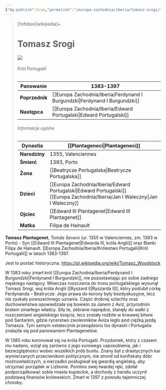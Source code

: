 ```yaml
---
{"dg-publish":true,"permalink":"/europa-zachodnia/iberia/tomasz-srogi/"}
---
```



> [!infobox|wikipedia]+
> # Tomasz Srogi
> <img src="https://upload.wikimedia.org/wikipedia/commons/thumb/b/bb/ThomasWoodstock.jpg/800px-ThomasWoodstock.jpg"><img>
>###### Król Portugalii
> **Panowanie** | 1383-1397 |  
> ---|---|  
> **Poprzednik** | [[Europa Zachodnia/Iberia/Ferdynand I Burgundzki\|Ferdynand I Burgundzki]]
> **Następca** | [[Europa Zachodnia/Iberia/Edward Portugalski\|Edward Portugalski]]
>  ###### Informacje ogólne
>   **Dynastia** | [[Plantageneci\|Plantageneci]] | 
>   ---|---|
> **Narodziny** | 1355, Valenciennes | 
> **Śmierć** | 1393, Porto | 
> **Żona** | [[Beatrycze Portugalska\|Beatrycze Portugalska]] | 
> **Dzieci** | [[Europa Zachodnia/Iberia/Edward Portugalski\|Edward Portugalski]]<br>[[Europa Zachodnia/Iberia/Jan I Waleczny\|Jan I Waleczny]] | 
>**Ojciec** | [[Edward III Plantagenet\|Edward III Plantagenet]] | 
>**Matka** | Filipa de Hainault |

**Tomasz  Plantagenet**, *Tomás Severo* (ur. 1355 w Valenciennes, zm. 1393 w Porto) - Syn [[Edward III Plantagenet\|Edwarda III, króla Anglii]] oraz Bianki Filipy de Hainault. [[Europa Zachodnia/Iberia/Królestwo Portugalii\|Król Portugalii]] w latach 1383-1397. 

Jest to postać historyczna. https://pl.wikipedia.org/wiki/Tomasz_Woodstock

W 1383 roku zmarł król [[Europa Zachodnia/Iberia/Ferdynand I Burgundzki\|Ferdynand I Burgundzki]], nie pozostawiając po sobie żadnego męskiego następcy. Wówczas roszczenia do tronu portugalskiego wysunął Tomasz Srogi, wuj króla Anglii [[Ryszard II\|Ryszarda II]], który poślubił córkę Ferdynanda – Beatrycze. Jego prawa do korony były bezdyskusyjne, lecz nie zyskały powszechnego uznania. Część drobnej szlachty oraz duchowieństwa opowiedziała się bowiem za Janem z Aviz, przyrodnim bratem zmarłego władcy. Siły te, zebrane naprędce, stanęły do walki z roszczeniami angielskiego księcia, lecz zostały rozbite w krwawej bitwie pod Santarém, gdzie rycerstwo zwolenników Aviza legło pod ciężką jazdą Tomasza. Tym samym ostatecznie przesądzono los dynastii i Portugalia znalazła się pod panowaniem Plantagenetów.

W 1385 roku koronował się na króla Portugalii. Przydomek, który z czasem mu nadano, wziął się zarówno z jego surowego usposobienia, jak i bezwzględności wobec wszelkich prób buntu. Znany był z drastycznych kar wymierzanych przeciwnikom politycznym, nie stronił od konfiskaty dóbr możnowładczych, a nierzadko posługiwał się gwardią angielską, aby utrzymać porządek w Lizbonie. Pomimo swej twardej ręki, zdołał podporządkować sobie miasta kupieckie, a dochody z handlu uczynił podstawą finansów królewskich. Zmarł w 1397 z powodu tajemniczej choroby.

